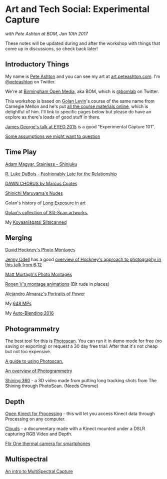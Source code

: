 # Art and Tech Social: Experimental Capture
*with Pete Ashton at BOM, Jan 10th 2017*

These notes will be updated during and after the workshop with things that come up in discussions, so check back later!

## Introductory Things

My name is [Pete Ashton](http://peteashton.com) and you can see my art at [art.peteashton.com](http://art.peteashton.com). I'm [@peteashton](http://twitter.com/peteashton) on Twitter. 

We're at [Birmingham Open Media](http://www.bom.org.uk), aka BOM, which is [@bomlab](http://twitter.com/bomlab) on Twitter.

This workshop is based on [Golan Levin](http://www.flong.com)'s course of the same name from Carnegie Mellon and he's put [all the course materials online](http://github.com/golanlevin/ExperimentalCapture), which is delightful of him. I'll link to specific pages below but please do have an explore as there's loads of good stuff in there. 

[James George's talk at EYEO 2015](https://vimeo.com/134973504) is a good "Experimental Capture 101".

[Some assumptions we might want to question](https://github.com/golanlevin/ExperimentalCapture/blob/master/docs/assumptions.md)

## Time Play

[Adam Magyar, Stainless - Shinjuku](https://vimeo.com/77489382)

[R. Luke DuBois - Fashionably Late for the Relationship](https://vimeo.com/30496329)

[DAWN CHORUS by Marcus Coates](https://www.youtube.com/watch?v=PCCpnDtgxXk)

[Shinichi Maruyama's Nudes](http://www.shinichimaruyama.com)

Golan's history of [Long Exposure in art](https://github.com/golanlevin/ExperimentalCapture/blob/master/docs/longexposure.md)

[Golan's collection of Slit-Scan artworks.](http://www.flong.com/texts/lists/slit_scan/)

My [Koyaanisqatsi Slitscanned](http://art.peteashton.com/koyaanisqatsi-slitscanned/)

## Merging

[David Hockney's Photo Montages](http://www.hockneypictures.com/photos/photos_collages.php)

[Jenny Odell](http://jennyodell.com) has a good [overview of Hockney's approach to photography in this talk from 6:12](https://vimeo.com/178236530#t=372s)

[Matt Murtagh's Photo Montages](https://www.flickr.com/photos/msmurtagh/sets/72157622940838556/)

[Ronen V's montage animations](http://ronenv.com/pics/) (Bit rude in places)

[Alejandro Almaraz's Portraits of Power](http://alejandroalmaraz.com.ar/en/work/5/portraits-of-power#intro)

My [648 MPs](http://art.peteashton.com/648-MPs/)

My [Auto-Blending 2016](http://art.peteashton.com/auto-blending-2016/)

## Photogrammetry

The best tool for this is [Photoscan](http://www.agisoft.com). You can run it in demo mode for free (no saving or exporting) or request a 30 day free trial. After that it's not cheap but not too expensive. 

[A guide to using Photoscan.](https://github.com/golanlevin/ExperimentalCapture/blob/master/workshop/pdf/photogrammetry_from_video_with_photoscan.pdf)

[An overview of Photogrammetry](https://github.com/golanlevin/ExperimentalCapture/blob/master/docs/Photogrammetry-and-3D-scanning.md)

[Shining 360](https://www.youtube.com/watch?v=AupAFblRwgY) - a 3D video made from putting long tracking shots from The Shining through PhotoScan. (Needs Chrome)

## Depth

[Open Kinect for Processing](https://github.com/shiffman/OpenKinect-for-Processing) - this will let you access Kinect data through Processing on any computer. 

[Clouds](http://www.cloudsdocumentary.com/) - a documentary made with a Kinect mounted under a DSLR capturing RGB Video and Depth.

[Flir One thermal camera for smartphones](http://www.flir.co.uk/flirone/ios-android/)

## Multispectral

[An intro to MultiSpectral Capture](https://github.com/golanlevin/ExperimentalCapture/blob/master/docs/hyperspectral.md)